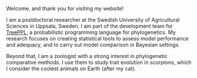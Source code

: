 Welcome, and thank you for visiting my website!

I am a postdoctoral researcher at the Swedish University of Agricultural Sciences in Uppsala, Sweden. I am part of the development team for [TreePPL](https://treeppl.org/), a probabilistic programming language for phylogenetics. My research focuses on creating statistical tools to assess model performance and adequacy, and to carry out model comparison in Bayesian settings.

Beyond that, I am a zoologist with a strong interest in phylogenetic comparative methods. I use them to study trait evolution in scorpions, which I consider the coolest animals on Earth (after my cat).



